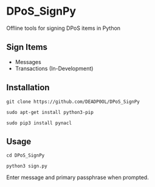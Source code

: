 # DPoS_SignPy
Offline tools for signing DPoS items in Python

## Sign Items

- Messages
- Transactions (In-Development)

## Installation

```git clone https://github.com/DEADP0OL/DPoS_SignPy```

```sudo apt-get install python3-pip```

```sudo pip3 install pynacl```

## Usage

```cd DPoS_SignPy```

```python3 sign.py```

Enter message and primary passphrase when prompted.
